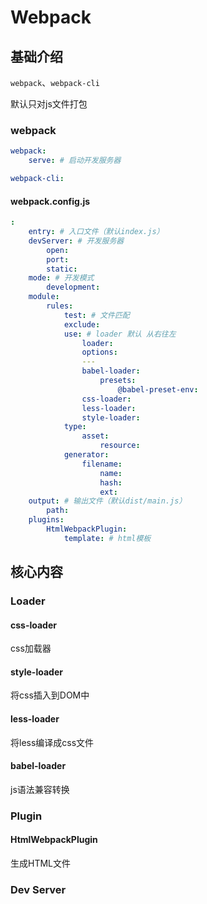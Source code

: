 # Webpack


## 基础介绍


`webpack`、`webpack-cli`


默认只对js文件打包


### webpack
```yaml
webpack:
    serve: # 启动开发服务器

webpack-cli:

```


#### webpack.config.js
```yaml
:
    entry: # 入口文件（默认index.js）
    devServer: # 开发服务器
        open:
        port:
        static:
    mode: # 开发模式
        development:
    module:
        rules:
            test: # 文件匹配
            exclude:
            use: # loader 默认 从右往左
                loader:
                options:
                ---
                babel-loader:
                    presets:
                        @babel-preset-env:
                css-loader:
                less-loader:
                style-loader:
            type:
                asset:
                    resource:
            generator:
                filename:
                    name:
                    hash:
                    ext:
    output: # 输出文件（默认dist/main.js）
        path:
    plugins:
        HtmlWebpackPlugin:
            template: # html模板
```



## 核心内容


### Loader

#### css-loader

css加载器

#### style-loader

将css插入到DOM中


#### less-loader

将less编译成css文件



#### babel-loader

js语法兼容转换


### Plugin

#### HtmlWebpackPlugin

生成HTML文件




### Dev Server



